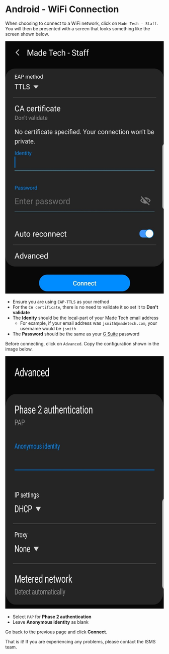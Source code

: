 # Android - WiFi Connection

When choosing to connect to a WiFi network, click on `Made Tech - Staff`. You will then be presented with a screen that looks something like the screen shown below.

<img src="/guides/wifi/images/android/settings.jpg" height="800" />

- Ensure you are using `EAP-TTLS` as your method 
- For the `CA certificate`, there is no need to validate it so set it to **Don't validate**
- The **Idenity** should be the local-part of your Made Tech email address 
  - For example, if your email address was `jsmith@madetech.com`, your username would be `jsmith`
- The **Password** should be the same as your [G Suite](http://gsuite.google.com) password

Before connecting, click on `Advanced`. Copy the configuration shown in the image below.

<img src="/guides/wifi/images/android/advanced.jpg" height="800" />

- Select `PAP` for **Phase 2 authentication**
- Leave **Anonymous identity** as blank 

Go back to the previous page and click **Connect**.

That is it! If you are experiencing any problems, please contact the ISMS team.